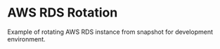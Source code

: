 # AWS RDS Rotation

Example of rotating AWS RDS instance from snapshot for development environment.
